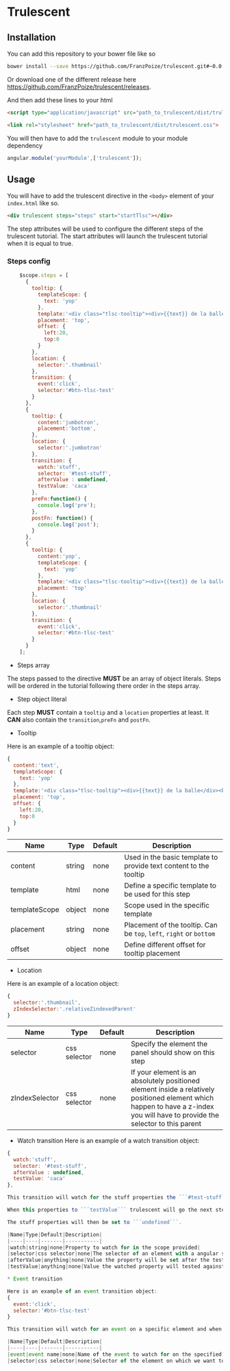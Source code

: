 # Trulescent

## Installation

You can add this repository to your bower file like so
``` sh
bower install --save https://github.com/FranzPoize/trulescent.git#~0.0.7
```
Or download one of the different release here https://github.com/FranzPoize/trulescent/releases.

And then add these lines to your html
``` html
<script type="application/javascript" src="path_to_trulescent/dist/trulescent.js"></script>
```
``` html
<link rel="stylesheet" href="path_to_trulescent/dist/trulescent.css">
```

You will then have to add the ```trulescent``` module to your module dependency
``` javascript
angular.module('yourModule',['trulescent']);
```

## Usage

You will have to add the trulescent directive in the ```<body>``` element of your ```index.html``` like so.

``` html
<div trulescent steps="steps" start="startTlsc"></div>
```

The step attributes will be used to configure the different steps of the trulescent tutorial. The start attributes will launch the trulescent tutorial when it is equal to true.

### Steps config
``` javascript
    $scope.steps = [
      {
        tooltip: {
          templateScope: {
            text: 'yop'
          },
          template:'<div class="tlsc-tooltip"><div>{{text}} de la balle</div><button class="btn" ng-click="prevStep()">Back</button><button class="btn" ng-click="nextStep()">Next</button><button class="btn" ng-click="stop()">End</button></div>',
          placement: 'top',
          offset: {
            left:20,
            top:0
          }
        },
        location: {
          selector:'.thumbnail'
        },
        transition: {
          event:'click',
          selector:'#btn-tlsc-test'
        }
      },
      {
        tooltip: {
          content:'jumbotron',
          placement:'bottom',
        },
        location: {
          selector:'.jumbotron'
        },
        transition: {
          watch:'stuff',
          selector: '#test-stuff',
          afterValue : undefined,
          testValue: 'caca'
        },
        preFn:function() {
          console.log('pre');
        },
        postFn: function() {
          console.log('post');
        }
      },
      {
        tooltip: {
          content:'yop',
          templateScope: {
            text: 'yop'
          },
          template:'<div class="tlsc-tooltip"><div>{{text}} de la balle</div><button class="btn" ng-click="prevStep()">Back</button><button class="btn" ng-click="nextStep()">Next</button><button class="btn" ng-click="stop()">End</button></div>',
          placement: 'top'
        },
        location: {
          selector:'.thumbnail'
        },
        transition: {
          event:'click',
          selector:'#btn-tlsc-test'
        }
      }
    ];
```

* Steps array

The steps passed to the directive **MUST** be an array of object literals. Steps will be ordered in the tutorial following there order in the steps array.

* Step object literal

Each step **MUST** contain a ```tooltip``` and a ```location``` properties at least. It **CAN** also contain the ```transition```,```preFn``` and ```postFn```.

* Tooltip

Here is an example of a tooltip object:
``` javascript
{
  content:'text',
  templateScope: {
    text: 'yop'
  },
  template:'<div class="tlsc-tooltip"><div>{{text}} de la balle</div><button class="btn" ng-click="prevStep()">Back</button><button class="btn" ng-click="nextStep()">Next</button><button class="btn" ng-click="stop()">End</button></div>',
  placement: 'top',
  offset: {
    left:20,
    top:0
  }
}
```

|Name|Type|Default|Description|
|----|----|-------|-----------|
|content|string|none|Used in the basic template to provide text content to the tooltip|
|template|html|none|Define a specific template to be used for this step|
|templateScope|object|none|Scope used in the specific template|
|placement|string|none|Placement of the tooltip. Can be ```top```, ```left```, ```right``` or ```bottom```|
|offset|object|none|Define different offset for tooltip placement|

* Location

Here is an example of a location object:
``` javascript
{
  selector:'.thumbnail',
  zIndexSelector:'.relativeZindexedParent'
}
```

|Name|Type|Default|Description|
|----|----|-------|-----------|
|selector|css selector|none|Specify the element the panel should show on this step|
|zIndexSelector|css selector|none|If your element is an absolutely positioned element inside a relatively positioned element which happen to have a z-index you will have to provide the selector to this parent|

* Watch transition
Here is an example of a watch transition object:
``` javascript
{
  watch:'stuff',
  selector: '#test-stuff',
  afterValue : undefined,
  testValue: 'caca'
},

This transition will watch for the stuff properties the ```#test-stuff``` element's scope.

When this properties to ```testValue``` trulescent will go the next step.

The stuff properties will then be set to ```undefined```.

|Name|Type|Default|Description|
|----|----|-------|-----------|
|watch|string|none|Property to watch for in the scope provided|
|selector|css selector|none|The selector of an element with a angular scope linked to it|
|afterValue|anything|none|Value the property will be set after the testValue is met|
|testValue|anything|none|Value the watched property will tested against|

* Event transition

Here is an example of an event transition object:
{
  event:'click',
  selector:'#btn-tlsc-test'
}

This transition will watch for an event on a specific element and when this event is trigger go to the next step.

|Name|Type|Default|Description|
|----|----|-------|-----------|
|event|event name|none|Name of the event to watch for on the specified element|
|selector|css selector|none|Selector of the element on which we want to watch for the event specified|
